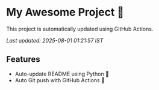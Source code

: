 # My Awesome Project 🚀

This project is automatically updated using GitHub Actions.

_Last updated: 2025-08-01 01:21:57 IST_

## Features
- Auto-update README using Python 🐍
- Auto Git push with GitHub Actions 🤖
